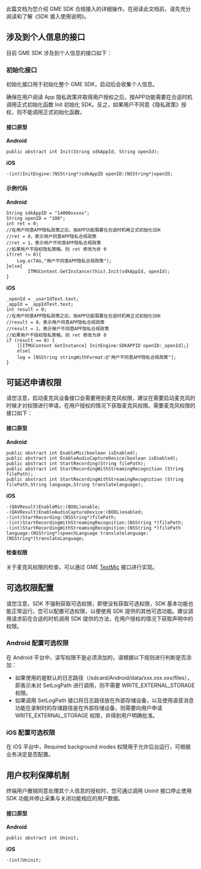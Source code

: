 此篇文档为您介绍 GME SDK 合规接入的详细操作。在阅读此文档前，请先充分阅读和了解《SDK 接入使用说明》。


## 涉及到个人信息的接口

目前 GME SDK 涉及到个人信息的接口如下：

### 初始化接口
初始化接口用于初始化整个 GME SDK，启动后会收集个人信息。


<dx-alert infotype="notice" title="注意">
确保在用户阅读 App 隐私政策并取得用户授权之后，按APP功能需要在合适时机调用正式初始化函数 Init 初始化 SDK。反之，如果用户不同意《隐私政策》授权，则不能调用正式初始化函数。
</dx-alert>


#### 接口原型
**Android**
```
public abstract int Init(String sdkAppId, String openId);
```

**iOS**
```
-(int)InitEngine:(NSString*)sdkAppID openID:(NSString*)openID;
```

#### 示例代码
**Android**
```
String sdkAppID = "14000xxxxx";
String openID = "100";
int ret = 0;
//在用户同意APP隐私政策之后，按APP功能需要在合适时机再正式初始化SDK
//ret = 0，表示用户同意APP隐私合规政策
//ret = 1，表示用户不同意APP隐私合规政策
//如果用户不授权隐私策略，则 ret 修改为非 0 
if(ret != 0){
    Log.e(TAG,"用户不同意APP隐私合规政策");
}else{
		ITMGContext.GetInstance(this).Init(sdkAppId, openId);
}
```

**iOS**

```
_openId = _userIdText.text;
_appId = _appIdText.text;
int result = 0;
//在用户同意APP隐私政策之后，按APP功能需要在合适时机再正式初始化SDK
//result = 0，表示用户同意APP隐私合规政策
//result = 1，表示用户不同意APP隐私合规政策
//如果用户不授权隐私策略，则 ret 修改为非 0 
if (result == 0) {
	[[ITMGContext GetInstance] InitEngine:SDKAPPID openID:_openId];}
	else{
	log = [NSString stringWithFormat:@"用户不同意APP隐私合规政策"];
}
```


## 可延迟申请权限

请您注意，启动麦克风设备接口会需要用到麦克风权限，建议在需要启动麦克风的时候才对权限进行申请，在用户授权的情况下获取麦克风权限。需要麦克风权限的接口如下：

#### 接口原型
**Android**
```
public abstract int EnableMic(boolean isEnabled);
public abstract int EnableAudioCaptureDevice(boolean isEnabled);
public abstract int StartRecording(String filePath);
public abstract int StartRecordingWithStreamingRecognition (String filePath);
public abstract int StartRecordingWithStreamingRecognition (String filePath,String language,String translatelanguage);
```

**iOS**
```
-(QAVResult)EnableMic:(BOOL)enable;
-(QAVResult)EnableAudioCaptureDevice:(BOOL)enabled;
-(int)StartRecording:(NSString*)filePath;
-(int)StartRecordingWithStreamingRecognition:(NSString *)filePath;
-(int)StartRecordingWithStreamingRecognition:(NSString *)filePath language:(NSString*)speechLanguage translatelanguage:(NSString*)translateLanguage;
```

#### 检查权限
关于麦克风权限的检查，可以通过 GME [TestMic](https://cloud.tencent.com/document/product/607/48324#.E6.A3.80.E6.9F.A5.E9.BA.A6.E5.85.8B.E9.A3.8E.E8.AE.BE.E5.A4.87.E7.8A.B6.E6.80.81) 接口进行实现。


## 可选权限配置
请您注意，SDK 不强制获取可选权限，即使没有获取可选权限，SDK 基本功能也能正常运行。您可以配置可选权限，以便使用 SDK 提供的其他可选功能。建议调用请求前在合适的时机调用 SDK 提供的方法，在用户授权的情况下获取声明中的权限。

### Android 配置可选权限
在 Android 平台中，读写权限不是必须添加的，请根据以下规则进行判断是否添加：

 - 如果使用的是默认的日志路径（/sdcard/Android/data/xxx.xxx.xxx/files），即表示未对 SetLogPath 进行调用，则不需要 WRITE_EXTERNAL_STORAGE 权限。
 - 如果调用 SetLogPath 接口将日志路径放在外部存储设备，以及使用语音消息功能在录制时的存储路径是在外部存储设备，则需要向用户申请 WRITE_EXTERNAL_STORAGE 权限，并得到用户明确批准。

### iOS 配置可选权限
在 iOS 平台中，Required background modes 权限用于允许后台运行，可根据业务决定是否配置。


## 用户权利保障机制

终端用户撤销同意处理其个人信息的授权时，您可通过调用 Uninit 接口停止使用 SDK 功能并停止采集与关闭功能相应的用户数据。

#### 接口原型
**Android**
```
public abstract int Uninit;
```

**iOS**
```
-(int)Uninit;
```
